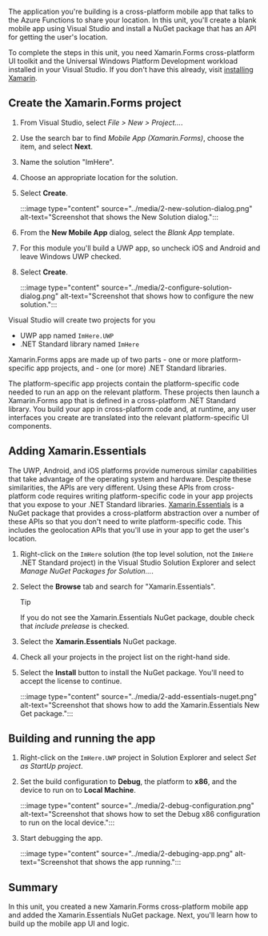 The application you're building is a cross-platform mobile app that talks to the Azure Functions to share your location. In this unit, you'll create a blank mobile app using Visual Studio and install a NuGet package that has an API for getting the user's location.

To complete the steps in this unit, you need Xamarin.Forms cross-platform UI toolkit and the Universal Windows Platform Development workload installed in your Visual Studio. If you don't have this already, visit [installing Xamarin](/xamarin/get-started/installation/?tabs=windows).

## Create the Xamarin.Forms project

1. From Visual Studio, select *File > New > Project...*.

1. Use the search bar to find *Mobile App (Xamarin.Forms)*, choose the item, and select **Next**.

1. Name the solution "ImHere".

1. Choose an appropriate location for the solution.

1. Select **Create**.

    :::image type="content" source="../media/2-new-solution-dialog.png" alt-text="Screenshot that shows the New Solution dialog.":::

1. From the **New Mobile App** dialog, select the *Blank App* template.

1. For this module you'll build a UWP app, so uncheck iOS and Android and leave Windows UWP checked.

1. Select **Create**.

    :::image type="content" source="../media/2-configure-solution-dialog.png" alt-text="Screenshot that shows how to configure the new solution.":::

Visual Studio will create two projects for you

- UWP app named `ImHere.UWP`
- .NET Standard library named `ImHere`

Xamarin.Forms apps are made up of two parts
    - one or more platform-specific app projects, and
    - one (or more) .NET Standard libraries.

The platform-specific app projects contain the platform-specific code needed to run an app on the relevant platform. These projects then launch a Xamarin.Forms app that is defined in a cross-platform .NET Standard library. You build your app in cross-platform code and, at runtime, any user interfaces you create are translated into the relevant platform-specific UI components.

## Adding Xamarin.Essentials

The UWP, Android, and iOS platforms provide numerous similar capabilities that take advantage of the operating system and hardware. Despite these similarities, the APIs are very different. Using these APIs from cross-platform code requires writing platform-specific code in your app projects that you expose to your .NET Standard libraries. [Xamarin.Essentials](/xamarin/essentials/?azure-portal=true) is a NuGet package that provides a cross-platform abstraction over a number of these APIs so that you don't need to write platform-specific code. This includes the geolocation APIs that you'll use in your app to get the user's location.

1. Right-click on the `ImHere` solution (the top level solution, not the `ImHere` .NET Standard project) in the Visual Studio Solution Explorer and select *Manage NuGet Packages for Solution...*.

1. Select the **Browse** tab and search for "Xamarin.Essentials".

    > [!TIP]
    > If you do not see the Xamarin.Essentials NuGet package, double check that *include prelease* is checked.

1. Select the **Xamarin.Essentials** NuGet package.

1. Check all your projects in the project list on the right-hand side.

1. Select the **Install** button to install the NuGet package. You'll need to accept the license to continue.

    :::image type="content" source="../media/2-add-essentials-nuget.png" alt-text="Screenshot that shows how to add the Xamarin.Essentials New Get package.":::

## Building and running the app

1. Right-click on the `ImHere.UWP` project in Solution Explorer and select *Set as StartUp project*.

1. Set the build configuration to **Debug**, the platform to **x86**, and the device to run on to **Local Machine**.

    :::image type="content" source="../media/2-debug-configuration.png" alt-text="Screenshot that shows how to set the Debug x86 configuration to run on the local device.":::

1. Start debugging the app.

    :::image type="content" source="../media/2-debuging-app.png" alt-text="Screenshot that shows the app running.":::

## Summary

In this unit, you created a new Xamarin.Forms cross-platform mobile app and added the Xamarin.Essentials NuGet package. Next, you'll learn how to build up the mobile app UI and logic.
